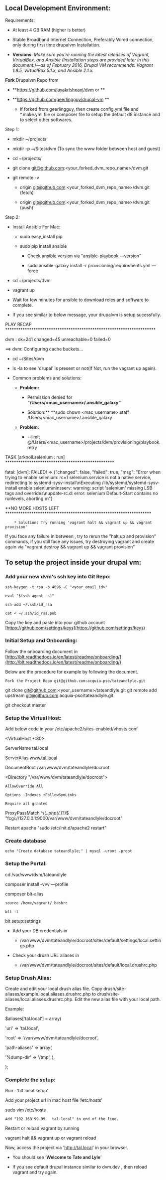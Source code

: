## **Local Development Environment:**

Requirements:

* At least 4 GB RAM (higher is better)

* Stable Broadband Internet Connection, Preferably Wired connection, only during first time drupalvm Installation.

* **Versions**: *Make sure you're running the latest releases of Vagrant, VirtualBox, and Ansible (Installation steps are provided later in this document.)—as of February 2016, Drupal VM recommends: Vagrant 1.8.5, VirtualBox 5.1.x, and Ansible 2.1.x.*

**Fork** Drupalvm Repo from 

* **https://github.com/jayakrishnanj/dvm or **

* **https://github.com/geerlingguy/drupal-vm **

    * If forked from geerlingguy, then create config.yml file and *.make.yml file or composer file to setup the default d8 instance and to select other softwares.

Step 1:

* mkdir ~/projects

* mkdir -p ~/Sites/dvm (To sync the www folder between host and guest)

* cd ~/projects/

* git clone git@github.com:<your_forked_dvm_repo_name>/dvm.git

* git remote -v

    * origin git@github.com:<your_forked_dvm_repo_name>/dvm.git (fetch)

    * origin git@github.com:<your_forked_dvm_repo_name>/dvm.git (push)

Step 2:

* Install Ansible For Mac:

    * sudo easy_install pip

    * sudo pip install ansible

        * Check ansible version via "ansible-playbook —version"

        * sudo ansible-galaxy install -r provisioning/requirements.yml —force

* cd ~/projects/dvm

* vagrant up

* Wait for few minutes for ansible to download roles and software to complete.

* If you see similar to below message, your drupalvm is setup sucessfully.

PLAY RECAP *********************************************************************

dvm                        : ok=241  changed=45   unreachable=0    failed=0

==> dvm: Configuring cache buckets…

* cd ~/Sites/dvm

* ls -la to see 'drupal' is present or not(If Not, run the vagrant up again).

* Common problems and solutions:

    * **Problem:**

        * Permission denied for **"/Users/<mac_username>/.ansible_galaxy"**

        * Solution:** **sudo chown <mac_username>:staff /Users/<mac_username>/.ansible_galaxy

    * **Problem:**

        * --limit @/Users/<mac_username>/projects/dvm/provisioning/playbook.retry

TASK [arknoll.selenium : run] **************************************************

fatal: [dvm]: FAILED! => {"changed": false, "failed": true, "msg": "Error when trying to enable selenium: rc=1 selenium.service is not a native service, redirecting to systemd-sysv-install\nExecuting /lib/systemd/systemd-sysv-install enable selenium\ninsserv: warning: script 'selenium' missing LSB tags and overrides\nupdate-rc.d: error: selenium Default-Start contains no runlevels, aborting.\n"}

**NO MORE HOSTS LEFT *******************************************************************

        * Solution: Try running 'vagrant halt && vagrant up && vagrant provision'

If you face any failure in between , try to rerun the "halt,up and provision" commands, if you still face any issues, try destroying vagrant and create again via "vagrant destroy && vagrant up && vagrant provision"

## **To setup the project inside your drupal vm:**

### Add your new dvm's ssh key into Git Repo:

	ssh-keygen -t rsa -b 4096 -C "<your_email_id>"

 	eval "$(ssh-agent -s)"

   	ssh-add ~/.ssh/id_rsa

	cat < ~/.ssh/id_rsa.pub

Copy the key and paste into your github account [https://github.com/settings/keys](https://github.com/settings/keys)

### Initial Setup and Onboarding:

Follow the onboarding document in [http://blt.readthedocs.io/en/latest/readme/onboarding/](http://blt.readthedocs.io/en/latest/readme/onboarding/)

Below are the procedure for example by following the document.

	Fork the Project Repo git@github.com:acquia-pso/tateandlyle.git

git clone git@github.com:<your_username>/tateandlyle.git
git remote add upstream git@github.com:acquia-pso/tateandlyle.git

git checkout master

### Setup the Virtual Host:

Add below code in your /etc/apache2/sites-enabled/vhosts.conf

<VirtualHost *:80>

  ServerName tal.local

  ServerAlias www.tal.local

  DocumentRoot /var/www/dvm/tateandlyle/docroot

  <Directory "/var/www/dvm/tateandlyle/docroot">

    AllowOverride All

    Options -Indexes +FollowSymLinks

    Require all granted

  </Directory>

  ProxyPassMatch ^/(.*\.php(/.*)?)$ "fcgi://127.0.0.1:9000/var/www/dvm/tateandlyle/docroot"

</VirtualHost>

Restart apache "sudo /etc/init.d/apache2 restart"

### Create database

	echo "Create database tateandlyle;" | mysql -uroot -proot

	

### Setup the Portal:

cd /var/www/dvm/tateandlyle

composer install -vvv —profile

composer blt-alias

	source /home/vagrant/.bashrc

	blt -l 

blt setup:settings

* Add your DB credentials in

    * /var/www/dvm/tateandlyle/docroot/sites/default/settings/local.settings.php

* Check your drush URL aliases in

    * /var/www/dvm/tateandlyle/docroot/sites/default/local.drushrc.php

### Setup Drush Alias:

Create and edit your local drush alias file. Copy drush/site-aliases/example.local.aliases.drushrc.php to drush/site-aliases/local.aliases.drushrc.php. Edit the new alias file with your local path.

Example:

$aliases['tal.local'] = array(

 'uri' => 'tal.local',

 'root' => '/var/www/dvm/tateandlyle/docroot',

 'path-aliases' => array(

   '%dump-dir' => '/tmp',
 ),

);

### Complete the setup:

Run : 'blt local:setup'

Add your project url in mac host file ‘/etc/hosts’

sudo vim /etc/hosts

	Add "192.168.99.99   tal.local" in end of the line.

Restart or reload vagrant by running 

vagrant halt && vagrant up or  vagrant reload

Now, access the project via 'http://tal.local' in your browser.

* You should see ‘**Welcome to Tate and Lyle**’

* If you see default drupal instance similar to dvm.dev , then reload vagrant and try again.

